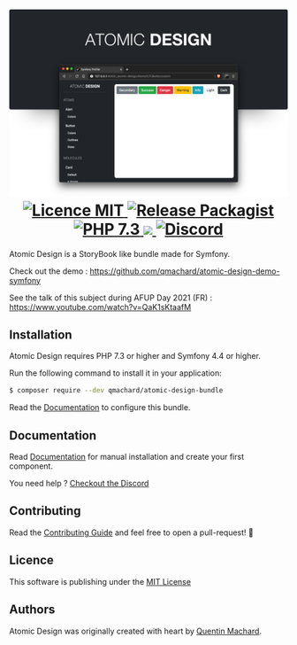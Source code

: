 <h1 align="center">
    <img src="./src/Resources/doc/atomic-design-banner.png" alt="atomic-design" />
    <br />
    <a href="./LICENSE.md" title="Licence MIT">
        <img src="https://img.shields.io/packagist/l/qmachard/atomic-design-bundle" alt="Licence MIT" />
    </a>
    <a href="https://packagist.org/packages/qmachard/atomic-design-bundle" title="Packagist">
        <img src="https://img.shields.io/packagist/v/qmachard/atomic-design-bundle" alt="Release Packagist" />
    </a>
    <a href="https://packagist.org/packages/qmachard/atomic-design-bundle" title="PHP 7.3">
        <img src="https://img.shields.io/packagist/php-v/qmachard/atomic-design-bundle" alt="PHP 7.3" />
    </a>
    <a href="https://github.com/qmachard/atomic-design-bundle/actions/workflows/tests.yml" title="Tests">
        <img src="https://img.shields.io/github/workflow/status/qmachard/atomic-design-bundle/Tests" />
    </a>
    <a href="https://discord.com/invite/TzyhKGFRKM" title="Discord">
        <img alt="Discord" src="https://img.shields.io/discord/857610795771494401?label=discord">
    </a>
</h1>

Atomic Design is a StoryBook like bundle made for Symfony.

Check out the demo : https://github.com/qmachard/atomic-design-demo-symfony

See the talk of this subject during AFUP Day 2021 (FR) : https://www.youtube.com/watch?v=QaK1sKtaafM

Installation
------------

Atomic Design requires PHP 7.3 or higher and Symfony 4.4 or higher.

Run the following command to install it in your application:

```bash
$ composer require --dev qmachard/atomic-design-bundle
```

Read the [Documentation](src/Resources/doc/index.rst) to configure this bundle.

Documentation
-------------

Read [Documentation](src/Resources/doc/index.rst) for manual installation and create your first component.

You need help ? [Checkout the Discord](https://discord.com/invite/TzyhKGFRKM)

Contributing
------------

Read the [Contributing Guide](CONTRIBUTING.md) and feel free to open a pull-request! 🍻

Licence
-------

This software is publishing under the [MIT License](LICENSE.md)

Authors
-------

Atomic Design was originally created with heart by [Quentin Machard](https://twitter.com/quentinmachard).
